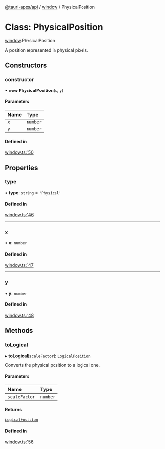 [@tauri-apps/api](../index.md) / [window](../modules/window.md) / PhysicalPosition

# Class: PhysicalPosition

[window](../modules/window.md).PhysicalPosition

A position represented in physical pixels.

## Constructors

### constructor

• **new PhysicalPosition**(`x`, `y`)

#### Parameters

| Name | Type |
| :------ | :------ |
| `x` | `number` |
| `y` | `number` |

#### Defined in

[window.ts:150](https://github.com/tauri-apps/tauri/blob/52723ee8/tooling/api/src/window.ts#L150)

## Properties

### type

• **type**: `string` = `'Physical'`

#### Defined in

[window.ts:146](https://github.com/tauri-apps/tauri/blob/52723ee8/tooling/api/src/window.ts#L146)

___

### x

• **x**: `number`

#### Defined in

[window.ts:147](https://github.com/tauri-apps/tauri/blob/52723ee8/tooling/api/src/window.ts#L147)

___

### y

• **y**: `number`

#### Defined in

[window.ts:148](https://github.com/tauri-apps/tauri/blob/52723ee8/tooling/api/src/window.ts#L148)

## Methods

### toLogical

▸ **toLogical**(`scaleFactor`): [`LogicalPosition`](window.LogicalPosition.md)

Converts the physical position to a logical one.

#### Parameters

| Name | Type |
| :------ | :------ |
| `scaleFactor` | `number` |

#### Returns

[`LogicalPosition`](window.LogicalPosition.md)

#### Defined in

[window.ts:156](https://github.com/tauri-apps/tauri/blob/52723ee8/tooling/api/src/window.ts#L156)
